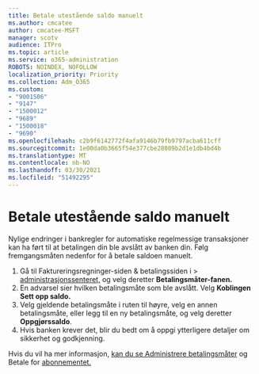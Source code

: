 ```yaml
---
title: Betale utestående saldo manuelt
ms.author: cmcatee
author: cmcatee-MSFT
manager: scotv
audience: ITPro
ms.topic: article
ms.service: o365-administration
ROBOTS: NOINDEX, NOFOLLOW
localization_priority: Priority
ms.collection: Adm_O365
ms.custom:
- "9001506"
- "9147"
- "1500012"
- "9689"
- "1500018"
- "9690"
ms.openlocfilehash: c2b9f6142772f4afa9146b79fb9797acba611cff
ms.sourcegitcommit: 1e00da0b3665f54e377cbe28809b2d1e1db4bd4b
ms.translationtype: MT
ms.contentlocale: nb-NO
ms.lasthandoff: 03/30/2021
ms.locfileid: "51492295"
---
```

# <a name="manually-pay-an-outstanding-balance"></a>Betale utestående saldo manuelt

Nylige endringer i bankregler for automatiske regelmessige transaksjoner kan ha ført til at betalingen din ble avslått av banken din. Følg fremgangsmåten nedenfor for å betale saldoen manuelt.

1. Gå til Faktureringsregninger-siden & betalingssiden i   >  [administrasjonssenteret,](https://go.microsoft.com/fwlink/p/?linkid=2018806) og velg deretter **Betalingsmåter-fanen.**
2. En advarsel sier hvilken betalingsmåte som ble avslått. Velg **Koblingen Sett opp saldo.**
3. Velg gjeldende betalingsmåte i ruten til høyre, velg en annen betalingsmåte, eller legg til en ny betalingsmåte, og velg deretter **Oppgjørssaldo**.
4. Hvis banken krever det, blir du bedt om å oppgi ytterligere detaljer om sikkerhet og godkjenning.

Hvis du vil ha mer informasjon, [kan du se Administrere betalingsmåter](https://docs.microsoft.com/microsoft-365/commerce/billing-and-payments/manage-payment-methods) og Betale for [abonnementet.](https://docs.microsoft.com/microsoft-365/commerce/billing-and-payments/pay-for-your-subscription)
